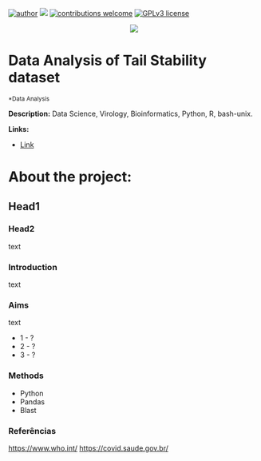 [![author](https://img.shields.io/badge/author-Authors-blue.svg)](https://wilkelab.org) [![](https://img.shields.io/badge/python-3.8+-yellow.svg)](https://www.python.org/downloads/release/python) [![contributions welcome](https://img.shields.io/badge/contributions-welcome-brightgreen.svg?style=flat)](https://github.com/allmanbrent/picornavirus_2C_protein/issues) [![GPLv3 license](https://img.shields.io/badge/License-GPLv3-lightgrey.svg)](http://perso.crans.org/besson/LICENSE.html)

<p align="center">
  <img src="banner.png" >
</p>

# Data Analysis of Tail Stability dataset
<sub>*Data Analysis</sub>


**Description:** Data Science, Virology, Bioinformatics, Python, R, bash-unix.


**Links:**

* [Link](https://wilkelab.org)


# About the project:

## Head1
### Head2

text

### Introduction

text

### Aims

text

* 1 - ?
* 2 - ?
* 3 - ?


### Methods

* Python 
* Pandas 
* Blast 


### Referências
https://www.who.int/
https://covid.saude.gov.br/


